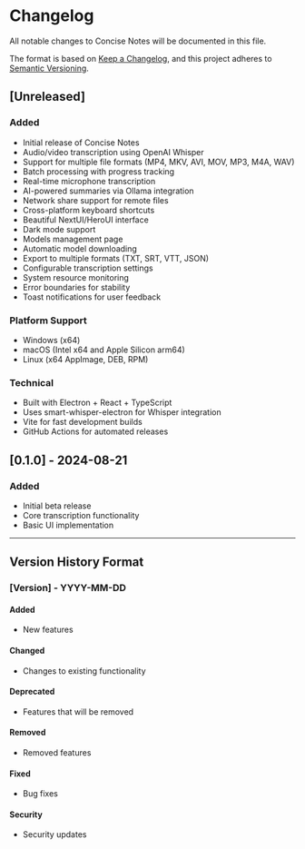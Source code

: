 # Changelog

All notable changes to Concise Notes will be documented in this file.

The format is based on [Keep a Changelog](https://keepachangelog.com/en/1.0.0/),
and this project adheres to [Semantic Versioning](https://semver.org/spec/v2.0.0.html).

## [Unreleased]

### Added
- Initial release of Concise Notes
- Audio/video transcription using OpenAI Whisper
- Support for multiple file formats (MP4, MKV, AVI, MOV, MP3, M4A, WAV)
- Batch processing with progress tracking
- Real-time microphone transcription
- AI-powered summaries via Ollama integration
- Network share support for remote files
- Cross-platform keyboard shortcuts
- Beautiful NextUI/HeroUI interface
- Dark mode support
- Models management page
- Automatic model downloading
- Export to multiple formats (TXT, SRT, VTT, JSON)
- Configurable transcription settings
- System resource monitoring
- Error boundaries for stability
- Toast notifications for user feedback

### Platform Support
- Windows (x64)
- macOS (Intel x64 and Apple Silicon arm64)
- Linux (x64 AppImage, DEB, RPM)

### Technical
- Built with Electron + React + TypeScript
- Uses smart-whisper-electron for Whisper integration
- Vite for fast development builds
- GitHub Actions for automated releases

## [0.1.0] - 2024-08-21

### Added
- Initial beta release
- Core transcription functionality
- Basic UI implementation

---

## Version History Format

### [Version] - YYYY-MM-DD

#### Added
- New features

#### Changed
- Changes to existing functionality

#### Deprecated
- Features that will be removed

#### Removed
- Removed features

#### Fixed
- Bug fixes

#### Security
- Security updates